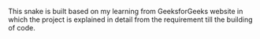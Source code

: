 This snake is built based on my learning from GeeksforGeeks website in which the project is explained in detail from the requirement till the building of code.
